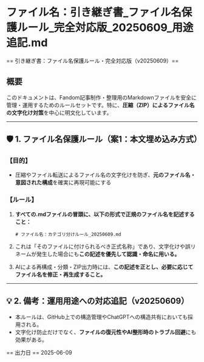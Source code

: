 # ファイル名：引き継ぎ書_ファイル名保護ルール_完全対応版_20250609_用途追記.md

== 引き継ぎ書：ファイル名保護ルール・完全対応版（v20250609）==

## 概要
このドキュメントは、Fandom記事制作・整理用のMarkdownファイルを安全に管理・運用するためのルールセットです。特に、**圧縮（ZIP）によるファイル名の文字化け対策**を中心に明文化しています。

---

## 🛡️ 1. ファイル名保護ルール（案1：本文埋め込み方式）

### 【目的】
- 圧縮やファイル転送によるファイル名の文字化けを防ぎ、**元のファイル名・意図された構成**を確実に再現可能にする

### 【ルール】
1. **すべての.mdファイルの冒頭に、以下の形式で正規のファイル名を記述すること：**

   ```
   # ファイル名：カテゴリ分けルール_20250609.md
   ```

2. これは「そのファイルに付けられるべき正式名称」であり、文字化けや誤リネームが発生した場合にも**この記述を優先して認識・命名に用いる。**

3. AIによる再構成・分類・ZIP出力時には、**この記述を正とし、必要に応じてファイル名を修正・再生成すること。**

---

## 💡 2. 備考：運用用途への対応追記（v20250609）

- 本ルールは、GitHub上での構造管理やChatGPTへの構造共有においても採用される。
- 文字化け防止だけでなく、**ファイルの復元性やAI整形時のトラブル回避**にも効果がある。

== 出力日 ==
2025-06-09
